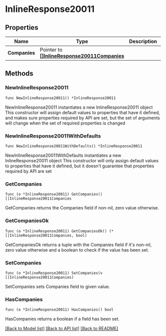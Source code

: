# InlineResponse20011

## Properties

Name | Type | Description | Notes
------------ | ------------- | ------------- | -------------
**Companies** | Pointer to [**[]InlineResponse20011Companies**](InlineResponse20011Companies.md) |  | [optional] 

## Methods

### NewInlineResponse20011

`func NewInlineResponse20011() *InlineResponse20011`

NewInlineResponse20011 instantiates a new InlineResponse20011 object
This constructor will assign default values to properties that have it defined,
and makes sure properties required by API are set, but the set of arguments
will change when the set of required properties is changed

### NewInlineResponse20011WithDefaults

`func NewInlineResponse20011WithDefaults() *InlineResponse20011`

NewInlineResponse20011WithDefaults instantiates a new InlineResponse20011 object
This constructor will only assign default values to properties that have it defined,
but it doesn't guarantee that properties required by API are set

### GetCompanies

`func (o *InlineResponse20011) GetCompanies() []InlineResponse20011Companies`

GetCompanies returns the Companies field if non-nil, zero value otherwise.

### GetCompaniesOk

`func (o *InlineResponse20011) GetCompaniesOk() (*[]InlineResponse20011Companies, bool)`

GetCompaniesOk returns a tuple with the Companies field if it's non-nil, zero value otherwise
and a boolean to check if the value has been set.

### SetCompanies

`func (o *InlineResponse20011) SetCompanies(v []InlineResponse20011Companies)`

SetCompanies sets Companies field to given value.

### HasCompanies

`func (o *InlineResponse20011) HasCompanies() bool`

HasCompanies returns a boolean if a field has been set.


[[Back to Model list]](../README.md#documentation-for-models) [[Back to API list]](../README.md#documentation-for-api-endpoints) [[Back to README]](../README.md)


